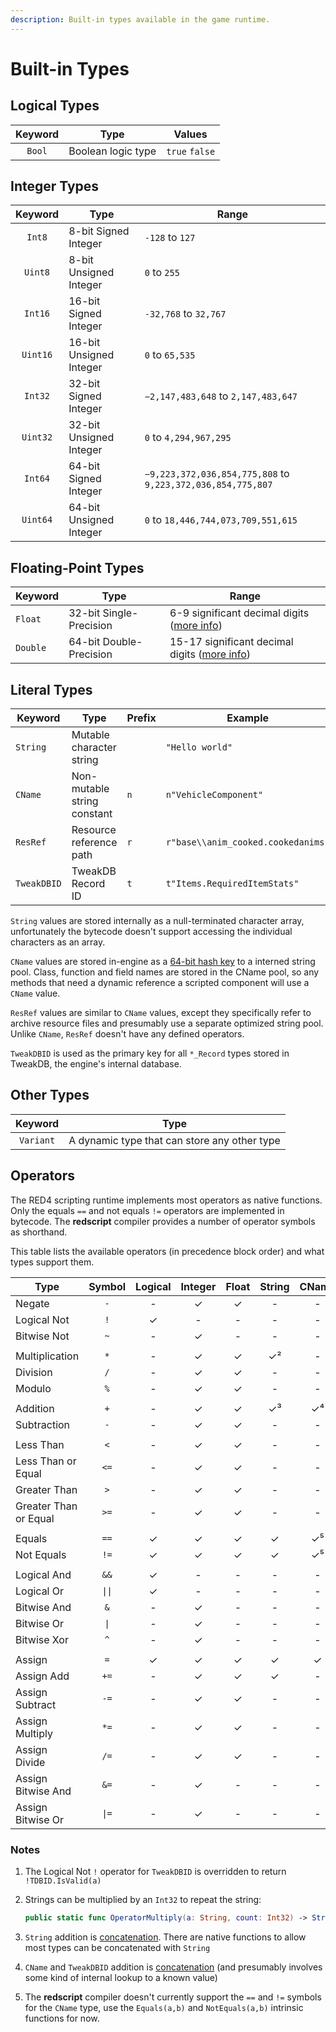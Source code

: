 ```yaml
---
description: Built-in types available in the game runtime.
---
```


# Built-in Types

## Logical Types

| Keyword | Type               | Values          |
| :-----: | ------------------ | --------------- |
|  `Bool` | Boolean logic type | `true`  `false` |

## Integer Types

|  Keyword | Type                    | Range                                                       |
| :------: | ----------------------- | ----------------------------------------------------------- |
|  `Int8`  | 8-bit Signed Integer    | `-128` to `127`                                             |
|  `Uint8` | 8-bit Unsigned Integer  | `0` to `255`                                                |
|  `Int16` | 16-bit Signed Integer   | `-32,768` to `32,767`                                       |
| `Uint16` | 16-bit Unsigned Integer | `0` to `65,535`                                             |
|  `Int32` | 32-bit Signed Integer   | `−2,147,483,648` to `2,147,483,647`                         |
| `Uint32` | 32-bit Unsigned Integer | `0` to `4,294,967,295`                                      |
|  `Int64` | 64-bit Signed Integer   | `−9,223,372,036,854,775,808` to `9,223,372,036,854,775,807` |
| `Uint64` | 64-bit Unsigned Integer | `0` to `18,446,744,073,709,551,615`                         |

## Floating-Point Types

| Keyword  | Type                    | Range                                                                                                                  |
| -------- | ----------------------- | ---------------------------------------------------------------------------------------------------------------------- |
| `Float`  | 32-bit Single-Precision | 6-9 significant decimal digits ([more info](https://en.wikipedia.org/wiki/Single-precision\_floating-point\_format))   |
| `Double` | 64-bit Double-Precision | 15-17 significant decimal digits ([more info](https://en.wikipedia.org/wiki/Double-precision\_floating-point\_format)) |

## Literal Types

| Keyword     | Type                        | Prefix | Example                            |
| ----------- | --------------------------- | ------ | ---------------------------------- |
| `String`    | Mutable character string    |        | `"Hello world"`                    |
| `CName`     | Non-mutable string constant | `n`    | `n"VehicleComponent"`              |
| `ResRef`    | Resource reference path     | `r`    | `r"base\\anim_cooked.cookedanims"` |
| `TweakDBID` | TweakDB Record ID           | `t`    | `t"Items.RequiredItemStats"`       |

`String` values are stored internally as a null-terminated character array, unfortunately the bytecode doesn't support accessing the individual characters as an array.

`CName` values are stored in-engine as a [64-bit hash key](https://en.wikipedia.org/wiki/Fowler%E2%80%93Noll%E2%80%93Vo\_hash\_function#FNV-1a\_hash) to a interned string pool. Class, function and field names are stored in the CName pool, so any methods that need a dynamic reference a scripted component will use a `CName` value.

`ResRef` values are similar to `CName` values, except they specifically refer to archive resource files and presumably use a separate optimized string pool. Unlike `CName`, `ResRef` doesn't have any defined operators.

`TweakDBID` is used as the primary key for all `*_Record` types stored in TweakDB, the engine's internal database.

## Other Types

|  Keyword  | Type                                         |
| :-------: | -------------------------------------------- |
| `Variant` | A dynamic type that can store any other type |

## Operators

The RED4 scripting runtime implements most operators as native functions. Only the equals `==` and not equals `!=` operators are implemented in bytecode. The **redscript** compiler provides a number of operator symbols as shorthand.

This table lists the available operators (in precedence block order) and what types support them.

| Type                  | Symbol | Logical | Integer | Float | String | CName | TweakDBID |
| --------------------- | :----: | :-----: | :-----: | :---: | :----: | :---: | :-------: |
| Negate                |   `-`  |    -    |    ✓    |   ✓   |    -   |   -   |     -     |
| Logical Not           |   `!`  |    ✓    |    -    |   -   |    -   |   -   |     ✓¹    |
| Bitwise Not           |   `~`  |    -    |    ✓    |   -   |    -   |   -   |     -     |
|                       |        |         |         |       |        |       |           |
| Multiplication        |   `*`  |    -    |    ✓    |   ✓   |   ✓²   |   -   |     -     |
| Division              |   `/`  |    -    |    ✓    |   ✓   |    -   |   -   |     -     |
| Modulo                |   `%`  |    -    |    ✓    |   ✓   |    -   |   -   |     -     |
|                       |        |         |         |       |        |       |           |
| Addition              |   `+`  |    -    |    ✓    |   ✓   |   ✓³   |   ✓⁴  |     ✓⁴    |
| Subtraction           |   `-`  |    -    |    ✓    |   ✓   |    -   |   -   |     -     |
|                       |        |         |         |       |        |       |           |
| Less Than             |   `<`  |    -    |    ✓    |   ✓   |    -   |   -   |     -     |
| Less Than or Equal    |  `<=`  |    -    |    ✓    |   ✓   |    -   |   -   |     -     |
| Greater Than          |   `>`  |    -    |    ✓    |   ✓   |    -   |   -   |     -     |
| Greater Than or Equal |  `>=`  |    -    |    ✓    |   ✓   |    -   |   -   |     -     |
|                       |        |         |         |       |        |       |           |
| Equals                |  `==`  |    ✓    |    ✓    |   ✓   |    ✓   |   ✓⁵  |     ✓     |
| Not Equals            |  `!=`  |    ✓    |    ✓    |   ✓   |    ✓   |   ✓⁵  |     ✓     |
|                       |        |         |         |       |        |       |           |
| Logical And           |  `&&`  |    ✓    |    -    |   -   |    -   |   -   |     -     |
| Logical Or            | `\|\|` |    ✓    |    -    |   -   |    -   |   -   |     -     |
| Bitwise And           |   `&`  |    -    |    ✓    |   -   |    -   |   -   |     -     |
| Bitwise Or            |  `\|`  |    -    |    ✓    |   -   |    -   |   -   |     -     |
| Bitwise Xor           |   `^`  |    -    |    ✓    |   -   |    -   |   -   |     -     |
|                       |        |         |         |       |        |       |           |
| Assign                |   `=`  |    ✓    |    ✓    |   ✓   |    ✓   |   ✓   |     ✓     |
| Assign Add            |  `+=`  |    -    |    ✓    |   ✓   |    ✓   |   -   |     ✓     |
| Assign Subtract       |  `-=`  |    -    |    ✓    |   ✓   |    -   |   -   |     -     |
| Assign Multiply       |  `*=`  |    -    |    ✓    |   ✓   |    -   |   -   |     -     |
| Assign Divide         |  `/=`  |    -    |    ✓    |   ✓   |    -   |   -   |     -     |
| Assign Bitwise And    |  `&=`  |    -    |    ✓    |   -   |    -   |   -   |     -     |
| Assign Bitwise Or     |  `\|=` |    -    |    ✓    |   -   |    -   |   -   |     -     |

### Notes

1. The Logical Not `!` operator for `TweakDBID` is overridden to return `!TDBID.IsValid(a)`
2.  Strings can be multiplied by an `Int32` to repeat the string:

    ```swift
    public static func OperatorMultiply(a: String, count: Int32) -> String
    ```
3. `String` addition is [concatenation](https://en.wikipedia.org/wiki/Concatenation). There are native functions to allow most types can be concatenated with `String`
4. `CName` and `TweakDBID` addition is [concatenation](https://en.wikipedia.org/wiki/Concatenation) (and presumably involves some kind of internal lookup to a known value)
5. The **redscript** compiler doesn't currently support the `==` and `!=` symbols for the `CName` type, use the `Equals(a,b)` and `NotEquals(a,b)` intrinsic functions for now.
